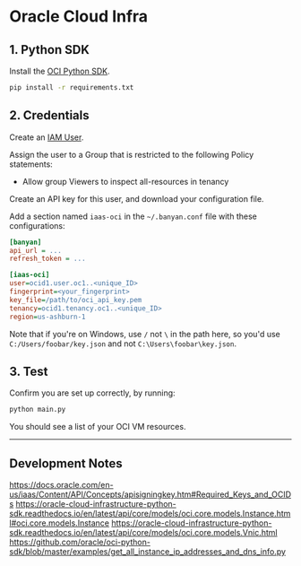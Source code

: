 # Oracle Cloud Infra

## 1. Python SDK

Install the [OCI Python SDK](https://github.com/oracle/oci-python-sdk).

```bash
pip install -r requirements.txt
```

## 2. Credentials

Create an [IAM User](https://docs.oracle.com/en-us/iaas/Content/GSG/Tasks/addingusers.htm#Adding_Users).

Assign the user to a Group that is restricted to the following Policy statements: 
- Allow group Viewers to inspect all-resources in tenancy

Create an API key for this user, and download your configuration file.

Add a section named `iaas-oci` in the `~/.banyan.conf` file with these configurations:
```ini
[banyan]
api_url = ...
refresh_token = ...

[iaas-oci]
user=ocid1.user.oc1..<unique_ID>
fingerprint=<your_fingerprint>
key_file=/path/to/oci_api_key.pem
tenancy=ocid1.tenancy.oc1..<unique_ID>
region=us-ashburn-1
```

Note that if you're on Windows, use `/` not `\` in the path here, so you'd use `C:/Users/foobar/key.json` and not `C:\Users\foobar\key.json`.

## 3. Test

Confirm you are set up correctly, by running:

```bash
python main.py
```

You should see a list of your OCI VM resources.


---

## Development Notes

https://docs.oracle.com/en-us/iaas/Content/API/Concepts/apisigningkey.htm#Required_Keys_and_OCIDs
https://oracle-cloud-infrastructure-python-sdk.readthedocs.io/en/latest/api/core/models/oci.core.models.Instance.html#oci.core.models.Instance
https://oracle-cloud-infrastructure-python-sdk.readthedocs.io/en/latest/api/core/models/oci.core.models.Vnic.html
https://github.com/oracle/oci-python-sdk/blob/master/examples/get_all_instance_ip_addresses_and_dns_info.py